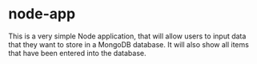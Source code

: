# node-app
This is a very simple Node application,
that will allow users to input data that they want to store in a MongoDB database. 
It will also show all items that have been entered into the database.
